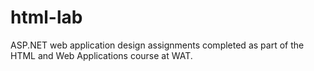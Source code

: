 # html-lab
ASP.NET web application design assignments completed as part of the HTML and Web Applications course at WAT.